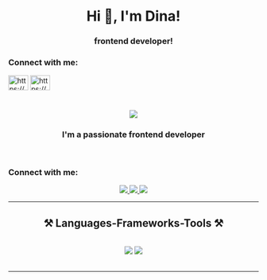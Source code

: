 

<h1 align="center">Hi 👋, I'm Dina!</h1>
<h3 align="center">frontend developer!</h3>


<h3 align="left">Connect with me:</h3>
<p align="left">
<a href="https://linkedin.com/in/dina-mostafa-929980108/" target="blank"><img align="center" src="https://raw.githubusercontent.com/rahuldkjain/github-profile-readme-generator/master/src/images/icons/Social/linked-in-alt.svg" alt="https://www.linkedin.com/in/dina-mostafa-929980108/" height="30" width="40" /></a>
<a href="https://www.behance.net/dina-mostafa" target="blank"><img align="center" src="https://raw.githubusercontent.com/rahuldkjain/github-profile-readme-generator/master/src/images/icons/Social/behance.svg" alt="https://www.behance.net/dina-mostafa" height="30" width="40" /></a>
</p>





<h1 align="center">
    <img src="https://readme-typing-svg.herokuapp.com/?font=Righteous&size=35&center=true&vCenter=true&width=500&height=70&duration=4000&lines=Hello+There!+👋;+I'm+Dina+Mostafa!;" />
</h1>

<h3 align="center">I'm a passionate frontend developer </h3>

<br/>

 
<div align="center"> 
  <h3 align="left">Connect with me:</h3>
  <a href="mailto:dinayoussry96@gmail.com">
    <img src="https://img.shields.io/badge/Gmail-333333?style=for-the-badge&logo=gmail&logoColor=red" />
  </a>
  <a href="https://www.linkedin.com/in/dina-mostafa-929980108/" target="_blank">
    <img src="https://img.shields.io/badge/LinkedIn-0077B5?style=for-the-badge&logo=linkedin&logoColor=white" target="_blank" />
  </a>
  <a href="https://www.behance.net/dina-Mostafa" target="_blank">
     <img src="https://img.shields.io/badge/Behance-053eff?style=for-the-badge&logo=behance&logoColor=white" target="_blank" /> <!-- sqlite, safari, google-chrome are other good icon options -->
  </a>
</div>

 <hr/>
 
<h2 align="center">⚒️ Languages-Frameworks-Tools ⚒️</h2>
<br/>
<div align="center">
    <img src="https://skillicons.dev/icons?i=react,bootstrap,mui,html,css,vscode,github,figma,tailwind,git,r" />
    <img src="https://skillicons.dev/icons?i=nodejs,python,javascript,typescript,express,firebase,mongodb,c,java,nextjs,mysql,flask" /><br>
</div>

<br/>
<hr/>


  
